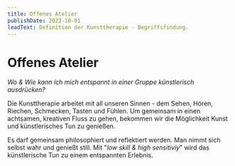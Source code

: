 ```yaml
---
title: Offenes Atelier
publishDate: 2023-10-01
leadText: Definition der Kunsttherapie - Begriffsfindung. 
---
```


# Offenes Atelier

_Wo & Wie kann ich mich entspannt in einer Gruppe künstlerisch ausdrücken?_

Die Kunsttherapie arbeitet mit all unseren Sinnen - dem Sehen, Hören, Riechen, Schmecken, Tasten und Fühlen.
Um gemeinsam in einen achtsamen, kreativen Fluss zu gehen, bekommen wir die Möglichkeit Kunst und künstlerisches Tun zu genießen.

Es darf gemeinsam philosophiert und reflektiert werden. Man nimmt sich selbst wahr und genießt still. Mit "_low skill & high sensitiviy_" wird das künstlerische Tun zu einem entspannten Erlebnis.
